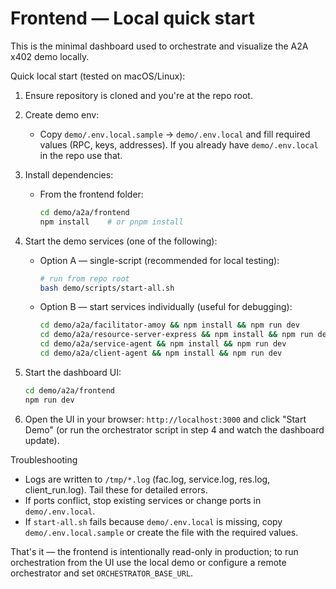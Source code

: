 # Frontend — Local quick start

This is the minimal dashboard used to orchestrate and visualize the A2A x402 demo locally.

Quick local start (tested on macOS/Linux):

1. Ensure repository is cloned and you're at the repo root.

2. Create demo env:
   - Copy `demo/.env.local.sample` → `demo/.env.local` and fill required values (RPC, keys, addresses). If you already have `demo/.env.local` in the repo use that.

3. Install dependencies:
   - From the frontend folder:
     ```bash
     cd demo/a2a/frontend
     npm install    # or pnpm install
     ```

4. Start the demo services (one of the following):
   - Option A — single-script (recommended for local testing):
     ```bash
     # run from repo root
     bash demo/scripts/start-all.sh
     ```
   - Option B — start services individually (useful for debugging):
     ```bash
     cd demo/a2a/facilitator-amoy && npm install && npm run dev
     cd demo/a2a/resource-server-express && npm install && npm run dev
     cd demo/a2a/service-agent && npm install && npm run dev
     cd demo/a2a/client-agent && npm install && npm run dev
     ```

5. Start the dashboard UI:
   ```bash
   cd demo/a2a/frontend
   npm run dev
   ```

6. Open the UI in your browser: `http://localhost:3000` and click "Start Demo" (or run the orchestrator script in step 4 and watch the dashboard update).

Troubleshooting
- Logs are written to `/tmp/*.log` (fac.log, service.log, res.log, client_run.log). Tail these for detailed errors.
- If ports conflict, stop existing services or change ports in `demo/.env.local`.
- If `start-all.sh` fails because `demo/.env.local` is missing, copy `demo/.env.local.sample` or create the file with the required values.

That's it — the frontend is intentionally read-only in production; to run orchestration from the UI use the local demo or configure a remote orchestrator and set `ORCHESTRATOR_BASE_URL`.

